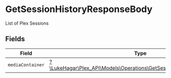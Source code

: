 # GetSessionHistoryResponseBody

List of Plex Sessions


## Fields

| Field                                                                                                                                | Type                                                                                                                                 | Required                                                                                                                             | Description                                                                                                                          |
| ------------------------------------------------------------------------------------------------------------------------------------ | ------------------------------------------------------------------------------------------------------------------------------------ | ------------------------------------------------------------------------------------------------------------------------------------ | ------------------------------------------------------------------------------------------------------------------------------------ |
| `mediaContainer`                                                                                                                     | [?\LukeHagar\Plex_API\Models\Operations\GetSessionHistoryMediaContainer](../../Models/Operations/GetSessionHistoryMediaContainer.md) | :heavy_minus_sign:                                                                                                                   | N/A                                                                                                                                  |